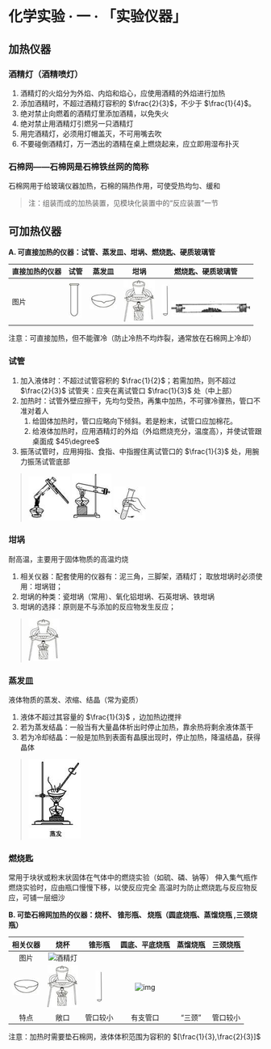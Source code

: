 # 化学实验 · 一 · 「实验仪器」

## 加热仪器

### 酒精灯（酒精喷灯）

1. 酒精灯的火焰分为外焰、内焰和焰心，应使用酒精的外焰进行加热
2. 添加酒精时，不超过酒精灯容积的 $\frac{2}{3}$，不少于 $\frac{1}{4}$。
3. 绝对禁止向燃着的酒精灯里添加酒精，以免失火
4. 绝对禁止用酒精灯引燃另一只酒精灯
5. 用完酒精灯，必须用灯帽盖灭，不可用嘴去吹
6. 不要碰倒酒精灯，万一洒出的酒精在桌上燃烧起来，应立即用湿布扑灭 

### 石棉网——石棉网是石棉铁丝网的简称

石棉网用于给玻璃仪器加热，石棉的隔热作用，可使受热均匀、缓和

> 注：组装而成的加热装置，见模块化装置中的“反应装置”一节

## 可加热仪器

**A. 可直接加热的仪器：试管、蒸发皿、坩埚、燃烧匙、硬质玻璃管**

| 直接加热的仪器 | 试管                  | 蒸发皿                          | 坩埚                            |                                     燃烧匙、硬质玻璃管                                     |
| -------------- | --------------------- | ------------------------------- | ------------------------------- | :----------------------------------------------------------------------------------------: |  
| 图片           | <img src="images/1.2.jpg" /> | <img src="images/clip_image004.jpg" /> | <img src="images/clip_image006.jpg" /> | <img src="images/clip_image008.jpg" /> <img src="images/image-20230906200028674-1694001632562-28.png" /> |

注意：可直接加热，但不能骤冷（防止冷热不均炸裂，通常放在石棉网上冷却）

### 试管

1. 加入液体时：不超过试管容积的 $\frac{1}{2}$；若需加热，则不超过 $\frac{2}{3}$
    试管夹：应夹在离试管口 $\frac{1}{3}$ 处（中上部）
2. 加热时：试管外壁应擦干，先均匀受热，再集中加热，不可骤冷骤热，管口不准对着人
    1. 给固体加热时，管口应略向下倾斜。若是粉末，试管口应加棉花。
    2. 给液体加热时，应用酒精灯的外焰（外焰燃烧充分，温度高），并使试管跟桌面成 $45\degree$
3. 振荡试管时，应用拇指、食指、中指握住离试管口的 $\frac{1}{3}$ 处，用腕力振荡试管底部

> <img src="images/clip_image002-1694000728695-8.jpg" /> <img src="images/clip_image007.jpg" /> <img src="images/clip_image009.jpg" /> 

### 坩埚
耐高温，主要用于固体物质的高温灼烧

1. 相关仪器：配套使用的仪器有：泥三角，三脚架，酒精灯； 取放坩埚时必须使用：坩埚钳；
2. 坩埚的种类：瓷坩埚（常用）、氧化铝坩埚、石英坩埚、铁坩埚
3. 坩埚的选择：原则是不与添加的反应物发生反应； 

> <img src="images/clip_image006.jpg" />

### 蒸发皿
液体物质的蒸发、浓缩、结晶（常为瓷质）
1. 液体不超过其容量的 $\frac{1}{3}$ ，边加热边搅拌
2. 若为蒸发结晶：一般当有大量晶体析出时停止加热，靠余热将剩余液体蒸干
3. 若为冷却结晶：一般是加热到表面有晶膜出现时，停止加热，降温结晶，获得晶体

> <img src="images/clip_image006-1694001077244-22.jpg" />

### 燃烧匙
常用于块状或粉末状固体在气体中的燃烧实验（如硫、磷、钠等）
伸入集气瓶作燃烧实验时，应由瓶口慢慢下移，以使反应完全
高温时为防止燃烧匙与反应物反应，可铺一层细沙

**B. 可垫石棉网加热的仪器：烧杯、 锥形瓶、 烧瓶（圆底烧瓶、蒸馏烧瓶 ,三颈烧瓶）**

| 相关仪器 |                烧杯                 |               锥形瓶               |           圆底、平底烧瓶           |              蒸馏烧瓶              |              三颈烧瓶              |
| :------: | :---------------------------------: | :--------------------------------: | :------------: | :--------------------------------: | :--------------------------------: |
|   图片   | <img alt="酒精灯" src="/07 化学实验/images/clip_image002.jpg"/>
 | ![img](images/clip_image004.jpg) | ![img](images/clip_image006.jpg) | ![img](images/clip_image008.jpg) | ![img](images/clip_image010.jpg) |
|   特点   |                敞口                 |              管口较小              |              有支管口              |               “三颈”               |              管口较小              |

注意：加热时需要垫石棉网，液体体积范围为容积的 $[\frac{1}{3},\frac{2}{3}]$
